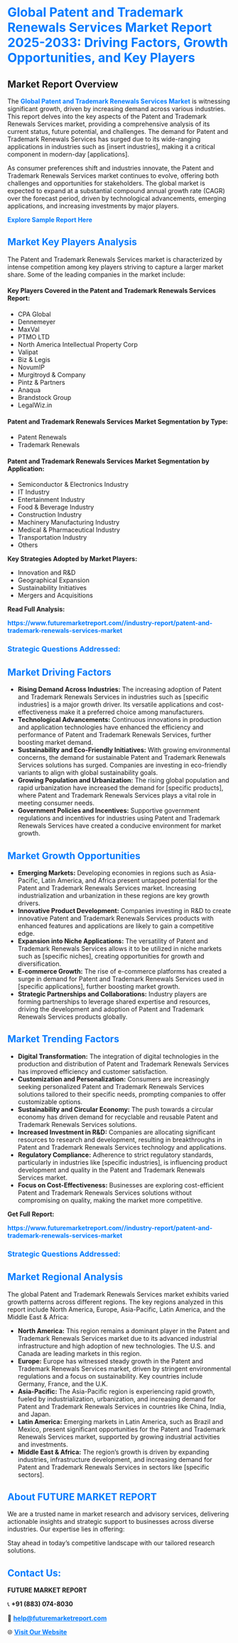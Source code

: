 <h1 style="color: #007BFF;">Global Patent and Trademark Renewals Services Market Report 2025-2033: Driving Factors, Growth Opportunities, and Key Players</h1>

<section id="overview">
<h2>Market Report Overview</h2>
<p>The <a href="https://www.futuremarketreport.com//industry-report/patent-and-trademark-renewals-services-market" style="color: #007BFF; text-decoration: none;"><strong>Global Patent and Trademark Renewals Services Market</strong></a> is witnessing significant growth, driven by increasing demand across various industries. This report delves into the key aspects of the Patent and Trademark Renewals Services market, providing a comprehensive analysis of its current status, future potential, and challenges. The demand for Patent and Trademark Renewals Services has surged due to its wide-ranging applications in industries such as [insert industries], making it a critical component in modern-day [applications].</p>
<p>As consumer preferences shift and industries innovate, the Patent and Trademark Renewals Services market continues to evolve, offering both challenges and opportunities for stakeholders. The global market is expected to expand at a substantial compound annual growth rate (CAGR) over the forecast period, driven by technological advancements, emerging applications, and increasing investments by major players.</p>
</section>

<section id="overview">
<p><a href="https://www.futuremarketreport.com//request-sample/reportId=57300" style="color: #007BFF; text-decoration: none;"><strong>Explore Sample Report Here</strong></a></p>
</section>

<section id="key-players">
<h2 style="color: #007BFF;">Market Key Players Analysis</h2>
<p>The Patent and Trademark Renewals Services market is characterized by intense competition among key players striving to capture a larger market share. Some of the leading companies in the market include:</p>
<h4>Key Players Covered in the Patent and Trademark Renewals Services Report:</h4>
<ul><li>CPA Global</li><li>Dennemeyer</li><li>MaxVal</li><li>PTMO LTD</li><li>North America Intellectual Property Corp</li><li>Valipat</li><li>Biz &amp; Legis</li><li>NovumIP</li><li>Murgitroyd &amp; Company</li><li>Pintz &amp; Partners</li><li>Anaqua</li><li>Brandstock Group</li><li>LegalWiz.in</li></ul>
<h4>Patent and Trademark Renewals Services Market Segmentation by Type:</h4>
<ul><li>Patent Renewals</li><li>Trademark Renewals</li></ul>

<h4>Patent and Trademark Renewals Services Market Segmentation by Application:</h4>
<ul><li>Semiconductor &amp; Electronics Industry</li><li>IT Industry</li><li>Entertainment Industry</li><li>Food &amp; Beverage Industry</li><li>Construction Industry</li><li>Machinery Manufacturing Industry</li><li>Medical &amp; Pharmaceutical Industry</li><li>Transportation Industry</li><li>Others</li></ul>
<p><strong>Key Strategies Adopted by Market Players:</strong></p>
<ul>
<li>Innovation and R&D</li>
<li>Geographical Expansion</li>
<li>Sustainability Initiatives</li>
<li>Mergers and Acquisitions</li>
</ul>
</section>

<section>
<p><strong>Read Full Analysis: </strong></p><a href="https://www.futuremarketreport.com//industry-report/patent-and-trademark-renewals-services-market" style="color: #007BFF; text-decoration: none;"><strong>https://www.futuremarketreport.com//industry-report/patent-and-trademark-renewals-services-market</strong></a>
<h3 style="color: #007BFF;">Strategic Questions Addressed:</h3>
</section>

<section id="driving-factors">
<h2 style="color: #007BFF;">Market Driving Factors</h2>
<ul>
<li><strong>Rising Demand Across Industries:</strong> The increasing adoption of Patent and Trademark Renewals Services in industries such as [specific industries] is a major growth driver. Its versatile applications and cost-effectiveness make it a preferred choice among manufacturers.</li>
<li><strong>Technological Advancements:</strong> Continuous innovations in production and application technologies have enhanced the efficiency and performance of Patent and Trademark Renewals Services, further boosting market demand.</li>
<li><strong>Sustainability and Eco-Friendly Initiatives:</strong> With growing environmental concerns, the demand for sustainable Patent and Trademark Renewals Services solutions has surged. Companies are investing in eco-friendly variants to align with global sustainability goals.</li>
<li><strong>Growing Population and Urbanization:</strong> The rising global population and rapid urbanization have increased the demand for [specific products], where Patent and Trademark Renewals Services plays a vital role in meeting consumer needs.</li>
<li><strong>Government Policies and Incentives:</strong> Supportive government regulations and incentives for industries using Patent and Trademark Renewals Services have created a conducive environment for market growth.</li>
</ul>
</section>

<section id="growth-opportunities">
<h2 style="color: #007BFF;">Market Growth Opportunities</h2>
<ul>
<li><strong>Emerging Markets:</strong> Developing economies in regions such as Asia-Pacific, Latin America, and Africa present untapped potential for the Patent and Trademark Renewals Services market. Increasing industrialization and urbanization in these regions are key growth drivers.</li>
<li><strong>Innovative Product Development:</strong> Companies investing in R&D to create innovative Patent and Trademark Renewals Services products with enhanced features and applications are likely to gain a competitive edge.</li>
<li><strong>Expansion into Niche Applications:</strong> The versatility of Patent and Trademark Renewals Services allows it to be utilized in niche markets such as [specific niches], creating opportunities for growth and diversification.</li>
<li><strong>E-commerce Growth:</strong> The rise of e-commerce platforms has created a surge in demand for Patent and Trademark Renewals Services used in [specific applications], further boosting market growth.</li>
<li><strong>Strategic Partnerships and Collaborations:</strong> Industry players are forming partnerships to leverage shared expertise and resources, driving the development and adoption of Patent and Trademark Renewals Services products globally.</li>
</ul>
</section>

<section id="trending-factors">
<h2 style="color: #007BFF;">Market Trending Factors</h2>
<ul>
<li><strong>Digital Transformation:</strong> The integration of digital technologies in the production and distribution of Patent and Trademark Renewals Services has improved efficiency and customer satisfaction.</li>
<li><strong>Customization and Personalization:</strong> Consumers are increasingly seeking personalized Patent and Trademark Renewals Services solutions tailored to their specific needs, prompting companies to offer customizable options.</li>
<li><strong>Sustainability and Circular Economy:</strong> The push towards a circular economy has driven demand for recyclable and reusable Patent and Trademark Renewals Services solutions.</li>
<li><strong>Increased Investment in R&D:</strong> Companies are allocating significant resources to research and development, resulting in breakthroughs in Patent and Trademark Renewals Services technology and applications.</li>
<li><strong>Regulatory Compliance:</strong> Adherence to strict regulatory standards, particularly in industries like [specific industries], is influencing product development and quality in the Patent and Trademark Renewals Services market.</li>
<li><strong>Focus on Cost-Effectiveness:</strong> Businesses are exploring cost-efficient Patent and Trademark Renewals Services solutions without compromising on quality, making the market more competitive.</li>
</ul>
</section>

<section>
<p><strong>Get Full Report: </strong></p><a href="https://www.futuremarketreport.com//industry-report/patent-and-trademark-renewals-services-market" style="color: #007BFF; text-decoration: none;"><strong>https://www.futuremarketreport.com//industry-report/patent-and-trademark-renewals-services-market</strong></a>
<h3 style="color: #007BFF;">Strategic Questions Addressed:</h3>
</section>


<section id="regional-analysis">
<h2 style="color: #007BFF;">Market Regional Analysis</h2>
<p>The global Patent and Trademark Renewals Services market exhibits varied growth patterns across different regions. The key regions analyzed in this report include North America, Europe, Asia-Pacific, Latin America, and the Middle East & Africa:</p>
<ul>
<li><strong>North America:</strong> This region remains a dominant player in the Patent and Trademark Renewals Services market due to its advanced industrial infrastructure and high adoption of new technologies. The U.S. and Canada are leading markets in this region.</li>
<li><strong>Europe:</strong> Europe has witnessed steady growth in the Patent and Trademark Renewals Services market, driven by stringent environmental regulations and a focus on sustainability. Key countries include Germany, France, and the U.K.</li>
<li><strong>Asia-Pacific:</strong> The Asia-Pacific region is experiencing rapid growth, fueled by industrialization, urbanization, and increasing demand for Patent and Trademark Renewals Services in countries like China, India, and Japan.</li>
<li><strong>Latin America:</strong> Emerging markets in Latin America, such as Brazil and Mexico, present significant opportunities for the Patent and Trademark Renewals Services market, supported by growing industrial activities and investments.</li>
<li><strong>Middle East & Africa:</strong> The region’s growth is driven by expanding industries, infrastructure development, and increasing demand for Patent and Trademark Renewals Services in sectors like [specific sectors].</li>
</ul>
</section>

<footer>
<h2 style="color: #007BFF;">About FUTURE MARKET REPORT</h2>
<p>We are a trusted name in market research and advisory services, delivering actionable insights and strategic support to businesses across diverse industries. Our expertise lies in offering:</p>

<p>Stay ahead in today’s competitive landscape with our tailored research solutions.</p>

<h2 style="color: #007BFF;">Contact Us:</h2>
<p><strong>FUTURE MARKET REPORT</strong></p>
<p>📞 <strong>+91 (883) 074-8030</strong></p>
<p>📧 <strong><a href="mailto:help@futuremarketreport.com" style="color: #007BFF;">help@futuremarketreport.com</a></strong></p>
<p>🌐 <strong><a href="https://www.futuremarketreport.com/" style="color: #007BFF;">Visit Our Website</a></strong></p>
</footer>